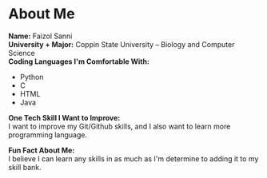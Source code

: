 # About Me

**Name:** Faizol Sanni  
**University + Major:** Coppin State University – Biology and Computer Science  
**Coding Languages I'm Comfortable With:**  
- Python
- C  
- HTML  
- Java  

**One Tech Skill I Want to Improve:**  
I want to improve my Git/Github skills, and I also want to learn more programming language.  

**Fun Fact About Me:**  
I believe I can learn any skills in as much as I'm determine to adding it to my skill bank.

